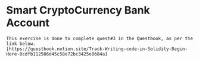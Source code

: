 # Smart CryptoCurrency Bank Account

```
This exercise is done to complete quest#3 in the Questbook, as per the link below. 
[https://questbook.notion.site/Track-Writing-code-in-Solidity-Begin-Here-0cdfb112506d45c58e72bc3425e8684a]
```
